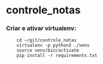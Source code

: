 # controle_notas


### Criar e ativar virtualenv:
```
    cd ~/git/controle_notas
    virtualenv -p python3 ./venv
    source venv/bin/activate
    pip install -r requirements.txt
```